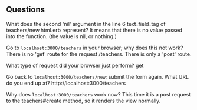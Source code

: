 ## Questions

What does the second 'nil' argument in the line 6 text_field_tag of teachers/new.html.erb represent?
It means that there is no value passed into the function. (the value is nil, or nothing.)

Go to `localhost:3000/teachers` in your browser; why does this not work?
There is no 'get' route for the request /teachers. There is only a 'post' route.

What type of request did your browser just perform?
get

Go back to `localhost:3000/teachers/new`; submit the form again. What URL do you end up at?
http://localhost:3000/teachers

Why does `localhost:3000/teachers` work now?
This time it is a post request to the teachers#create method, so it renders the view normally.